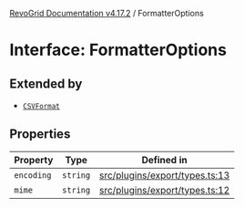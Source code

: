 [RevoGrid Documentation v4.17.2](README.md) / FormatterOptions

# Interface: FormatterOptions

## Extended by

- [`CSVFormat`](Interface.CSVFormat.md)

## Properties

| Property | Type | Defined in |
| ------ | ------ | ------ |
| `encoding` | `string` | [src/plugins/export/types.ts:13](https://github.com/revolist/revogrid/blob/ce71b2a267b00cca0f999dcb05c4c4637765259a/src/plugins/export/types.ts#L13) |
| `mime` | `string` | [src/plugins/export/types.ts:12](https://github.com/revolist/revogrid/blob/ce71b2a267b00cca0f999dcb05c4c4637765259a/src/plugins/export/types.ts#L12) |
